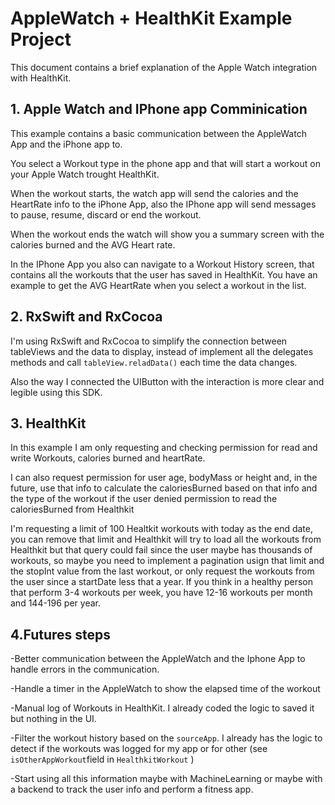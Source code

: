 #  AppleWatch + HealthKit Example Project

This document contains a brief explanation of the Apple Watch integration with HealthKit.

## 1. Apple Watch and IPhone app Comminication

This example contains a basic communication between the AppleWatch App and the iPhone app to. 

You select a Workout type in the phone app and that will start a workout on your Apple Watch trought HealthKit. 

When the workout starts, the watch app will send the calories and the HeartRate info to the iPhone App, also the IPhone app will send messages to pause, resume, discard or end the workout.

When the workout ends the watch will show you a summary screen with the calories burned and the AVG Heart rate.

In the IPhone App you also can navigate to a Workout History screen, that contains all the workouts that the user has saved in HealthKit. You have an example to get the AVG HeartRate when you select a workout in the list.

## 2. RxSwift and RxCocoa

I'm using RxSwift and RxCocoa to simplify the connection between tableViews and the data to display, instead of implement all the delegates methods and call `tableView.reladData()` each time the data changes.

Also the way I connected the UIButton with the interaction is more clear and legible using this SDK.

## 3. HealthKit

In this example I am only requesting and checking permission for read and write Workouts, calories burned and heartRate.

 I can also request permission for user age, bodyMass or height and, in the future, use that info to calculate the caloriesBurned based on that info and the type of the workout if the user denied permission to read the caloriesBurned from Healthkit

I'm requesting a limit of 100 Healtkit workouts with today as the end date, you can remove that limit and Healthkit will try to load all the workouts from Healthkit but that query could fail since the user maybe has thousands of workouts, so maybe you need to implement a pagination usign that limit and the stopInt value from the last workout, or only request the workouts from the user since a startDate less that a year. If you think in a healthy person that perform 3-4 workouts per week, you have 12-16 workouts per month and 144-196 per year.

## 4.Futures steps

-Better communication between the AppleWatch and the Iphone App to handle errors in the communication.

-Handle a timer in the AppleWatch to show the elapsed time of the workout 

-Manual log of Workouts in HealthKit. I already coded the logic to saved it but nothing in the UI.

-Filter the workout history based on the `sourceApp`. I already has the logic to detect if the workouts was logged for my app or for other (see `isOtherAppWorkout`field in `HealthkitWorkout` ) 

-Start using all this information maybe with MachineLearning or maybe with a backend to track the user info and perform a fitness app.